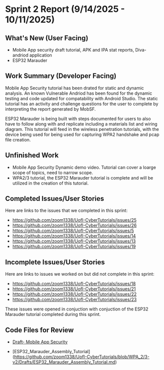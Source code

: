 # Sprint 2 Report (9/14/2025 - 10/11/2025)

## What's New (User Facing)
 * Mobile App security draft tutorial, APK and IPA stat reports, Diva-andriod application
 * ESP32 Marauder

## Work Summary (Developer Facing)

Mobile App Security tutorial has been drated for static and dynamic analysis. An known Vulnerable Andriod has been found for the dynamic testing and code updated for compatability with Android Studio. The static tutorial has an activity and challenge questions for the user to complete by interpreting the report generated by MobSF. 

ESP32 Marauder is being built with steps documented for users to also have to follow along with and replicate including a materials list and wiring diagram. This tutorial will feed in the wireless penetration tutorials, with the device being used for being used for capturing WPA2 handshake and pcap file creation.

## Unfinished Work
* Mobile App Security Dynamic demo video. Tutorial can cover a loarge scope of topics, need to narrow scope.
* WPA2/3 tutorial, the ESP32 Marauder tutorial is complete and will be utilized in the creation of this tutorial.

## Completed Issues/User Stories
Here are links to the issues that we completed in this sprint:

 * https://github.com/zoom1338/UofI-CyberTutorials/issues/25
 * https://github.com/zoom1338/UofI-CyberTutorials/issues/26
 * https://github.com/zoom1338/UofI-CyberTutorials/issues/5
 * https://github.com/zoom1338/UofI-CyberTutorials/issues/14
 * https://github.com/zoom1338/UofI-CyberTutorials/issues/13
 * https://github.com/zoom1338/UofI-CyberTutorials/issues/19


 
 ## Incomplete Issues/User Stories
 Here are links to issues we worked on but did not complete in this sprint:
 
 * https://github.com/zoom1338/UofI-CyberTutorials/issues/18
 * https://github.com/zoom1338/UofI-CyberTutorials/issues/21
 * https://github.com/zoom1338/UofI-CyberTutorials/issues/22
 * https://github.com/zoom1338/UofI-CyberTutorials/issues/23
 
 These issues were opened in conjuction with conjuction of the ESP32 Marauder tutorial completed during this sprint.

## Code Files for Review
 
 * [Draft- Mobile App Security]( https://github.com/zoom1338/UofI-CyberTutorials/blob/MobileAppSec/MobileAppSecurity/Drafts/Draft-Mobile%20App%20Security.docx )
 
 * [ESP32_Marauder_Assembly_Tutorial] (https://github.com/zoom1338/UofI-CyberTutorials/blob/WPA_2/3-v2/Drafts/ESP32_Marauder_Assembly_Tutorial.md)
 
